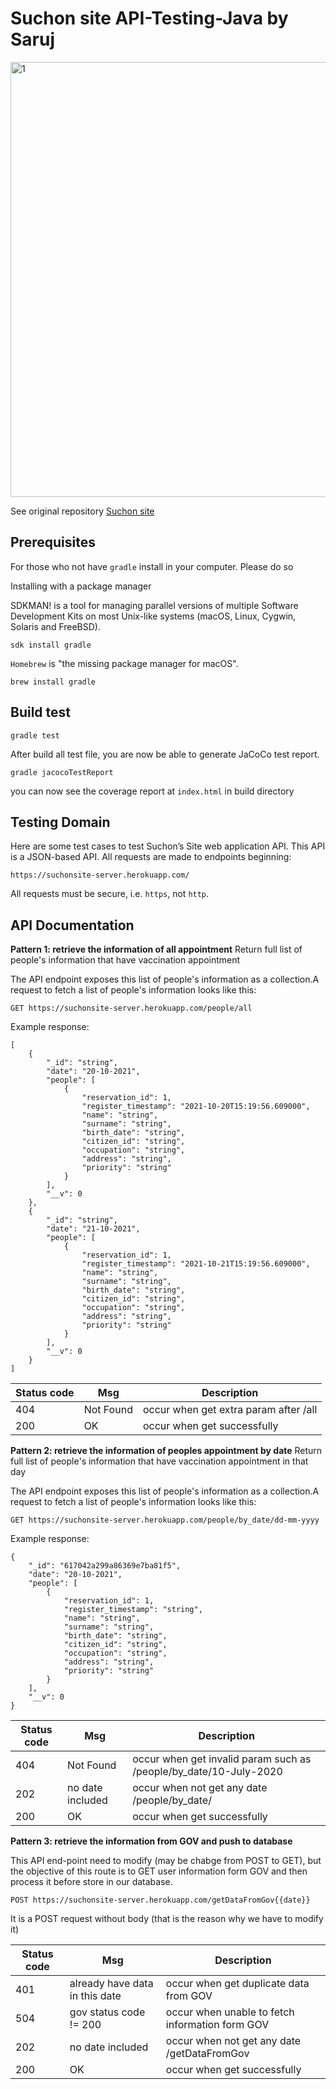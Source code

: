 # Suchon site API-Testing-Java by Saruj

<img width="696" alt="1" src="https://user-images.githubusercontent.com/59832457/138586807-db82db2b-3784-4e25-b7cc-154949c46002.png">


See original repository [Suchon site](https://github.com/SuchonSite/Server)

## Prerequisites

For those who not have `gradle` install in your computer. Please do so

Installing with a package manager

SDKMAN! is a tool for managing parallel versions of multiple Software Development Kits on most Unix-like systems (macOS, Linux, Cygwin, Solaris and FreeBSD). 

```
sdk install gradle
```
`Homebrew` is "the missing package manager for macOS".

```
brew install gradle
```

## Build test

```
gradle test
```

After build all test file, you are now be able to generate JaCoCo test report.

```
gradle jacocoTestReport
```

you can now see the coverage report at `index.html` in build directory

## Testing Domain

Here are some test cases to test Suchon’s Site web application API. This API is a JSON-based API. All requests are made to endpoints beginning:   
 

```
https://suchonsite-server.herokuapp.com/
```    

All requests must be secure, i.e. `https`, not `http`.

## API Documentation

**Pattern 1: retrieve the information of all appointment** Return full list of people's information that have vaccination appointment

The API endpoint exposes this list of people's information as a collection.A request to fetch a list of people's information looks like this:    

```
GET https://suchonsite-server.herokuapp.com/people/all
```

Example response:
```
[
    {
        "_id": "string",
        "date": "20-10-2021",
        "people": [
            {
                "reservation_id": 1,
                "register_timestamp": "2021-10-20T15:19:56.609000",
                "name": "string",
                "surname": "string",
                "birth_date": "string",
                "citizen_id": "string",
                "occupation": "string",
                "address": "string",
                "priority": "string"
            }
        ],
        "__v": 0
    },
    {
        "_id": "string",
        "date": "21-10-2021",
        "people": [
            {
                "reservation_id": 1,
                "register_timestamp": "2021-10-21T15:19:56.609000",
                "name": "string",
                "surname": "string",
                "birth_date": "string",
                "citizen_id": "string",
                "occupation": "string",
                "address": "string",
                "priority": "string"
            }
        ],
        "__v": 0
    }
]
```

| Status code	| Msg| Description   |
|---|---|---|
| 404 | Not Found |  occur when get extra param after /all |
| 200 | OK |  occur when get successfully |

**Pattern 2: retrieve the information of peoples appointment by date**
Return full list of people's information that have vaccination appointment in that day    

The API endpoint exposes this list of people's information as a collection.A request to fetch a list of people's information looks like this:    

```
GET https://suchonsite-server.herokuapp.com/people/by_date/dd-mm-yyyy
```

Example response:
```
{
    "_id": "617042a299a86369e7ba81f5",
    "date": "20-10-2021",
    "people": [
        {
            "reservation_id": 1,
            "register_timestamp": "string",
            "name": "string",
            "surname": "string",
            "birth_date": "string",
            "citizen_id": "string",
            "occupation": "string",
            "address": "string",
            "priority": "string"
        }
    ],
    "__v": 0
}
```
| Status code	| Msg| Description   |
|---|---|---|
| 404 | Not Found |  occur when get invalid param such as /people/by_date/10-July-2020 |
| 202 | no date included |  occur when not get any date /people/by_date/ |
| 200 | OK |  occur when get successfully |

**Pattern 3: retrieve the information from GOV and push to database**

This API end-point need to modify (may be chabge from POST to GET), but the objective of this route is to GET user information form GOV and then process it before store in our database.

```
POST https://suchonsite-server.herokuapp.com/getDataFromGov{{date}}
```
It is a POST request without body (that is the reason why we have to modify it)

| Status code	| Msg| Description   |
|---|---|---|
| 401 | already have data in this date |  occur when get duplicate data from GOV |
| 504 | gov status code != 200 | occur when unable to fetch information form GOV |
| 202 | no date included |  occur when not get any date /getDataFromGov |
| 200 | OK |  occur when get successfully |
